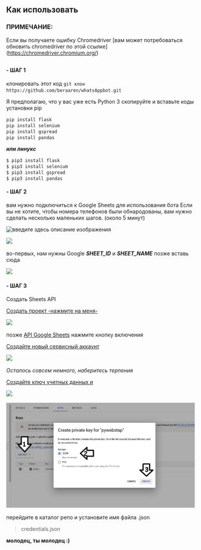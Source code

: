 ## **Как использовать**
### ПРИМЕЧАНИЕ:
Если вы получаете ошибку Chromedriver
[вам может потребоваться обновить chromedriver по этой ссылке] (https://chromedriver.chromium.org/)
##
####  - ШАГ 1
клонировать этот код
`git клон https://github.com/beraaren/whatsAppbot.git`

Я предполагаю, что у вас уже есть Python 3
скопируйте и вставьте коды установки pip
```
pip install flask 
pip install selenium 
pip install gspread
pip install pandas
```
***или линукс***
```
$ pip3 install flask 
$ pip3 install selenium 
$ pip3 install gspread
$ pip3 install pandas
```
####  - ШАГ 2
вам нужно подключиться к Google Sheets для использования бота
Если вы не хотите, чтобы номера телефонов были обнародованы, вам нужно сделать несколько маленьких шагов.
(около 5 минут)

![введите здесь описание изображения](https://raw.githubusercontent.com/betamuslim/whatsAppbot/main/more_langs/Untitled.png)

![](https://raw.githubusercontent.com/betamuslim/whatsAppbot/main/more_langs/11.png)

во-первых, нам нужны Google ***SHEET_ID*** и ***SHEET_NAME***
позже вставь сюда

![](https://raw.githubusercontent.com/betamuslim/whatsAppbot/main/more_langs/2.png)

####  - ШАГ 3
Создать Sheets API

[Создать проект -нажмите на меня-](https://console.cloud.google.com/welcome)

![](https://raw.githubusercontent.com/betamuslim/whatsAppbot/main/more_langs/3.png)

позже
[API Google Sheets](https://console.cloud.google.com/marketplace/product/google/sheets.googleapis.com?q=search&referrer=search) нажмите кнопку включения

[Создайте новый сервисный аккаунт](https://console.cloud.google.com/iam-admin/iam)

![](https://raw.githubusercontent.com/betamuslim/whatsAppbot/main/more_langs/4.png)
  

*Осталось совсем немного, наберитесь терпения*

[Создайте ключ учетных данных и](https://console.cloud.google.com/iam-admin/serviceaccounts)

![](https://raw.githubusercontent.com/betamuslim/whatsAppbot/main/more_langs/5.png)

![](https://raw.githubusercontent.com/beraaren/whatsAppbot/main/more_langs/6.png)

перейдите в каталог репо и установите имя файла .json
> credentials.json

**молодец, ты молодец :)**
